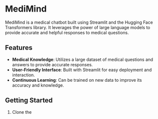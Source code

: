 # MediMind

MediMind is a medical chatbot built using Streamlit and the Hugging Face Transformers library. It leverages the power of large language models to provide accurate and helpful responses to medical questions.

## Features

- **Medical Knowledge**: Utilizes a large dataset of medical questions and answers to provide accurate responses.
- **User-Friendly Interface**: Built with Streamlit for easy deployment and interaction.
- **Continuous Learning**: Can be trained on new data to improve its accuracy and knowledge.

## Getting Started

1. Clone the 
